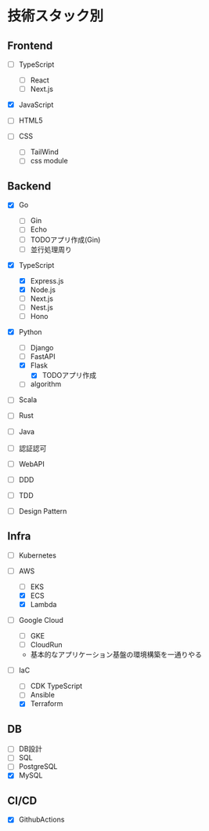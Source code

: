 # 技術スタック別

## Frontend

- [ ] TypeScript
  - [ ] React
  - [ ] Next.js

- [x] JavaScript

- [ ] HTML5

- [ ] CSS
  - [ ] TailWind
  - [ ] css module

## Backend

- [x] Go
  - [ ] Gin
  - [ ] Echo
  - [ ] TODOアプリ作成(Gin)
  - [ ] 並行処理周り

- [x] TypeScript
  - [x] Express.js
  - [x] Node.js
  - [ ] Next.js
  - [ ] Nest.js
  - [ ] Hono

- [x] Python
  - [ ] Django
  - [ ] FastAPI
  - [x] Flask
    - [x] TODOアプリ作成
  - [ ] algorithm

- [ ] Scala
- [ ] Rust
- [ ] Java

- [ ] 認証認可
- [ ] WebAPI
- [ ] DDD
- [ ] TDD
- [ ] Design Pattern

## Infra

- [ ] Kubernetes

- [ ] AWS
  - [ ] EKS
  - [x] ECS
  - [x] Lambda

- [ ] Google Cloud
  - [ ] GKE
  - [ ] CloudRun
  - 基本的なアプリケーション基盤の環境構築を一通りやる

- [ ] IaC
  - [ ] CDK TypeScript
  - [ ] Ansible
  - [x] Terraform

## DB

- [ ] DB設計
- [ ] SQL
- [ ] PostgreSQL
- [x] MySQL

## CI/CD

- [x] GithubActions
